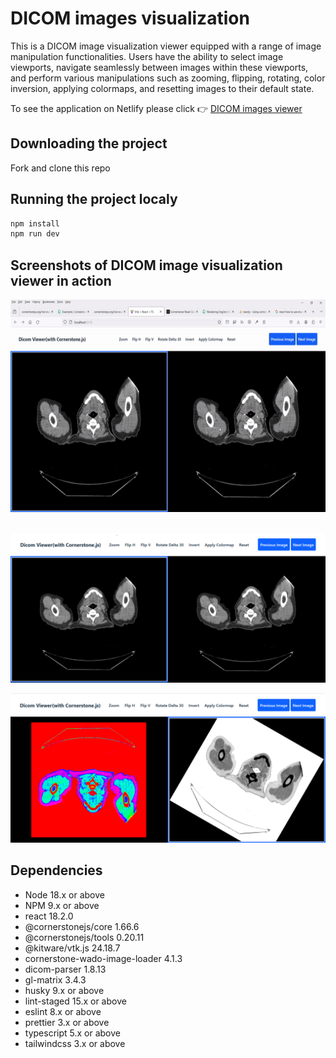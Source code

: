 # DICOM images visualization

This is a DICOM image visualization viewer equipped with a range of image manipulation functionalities. Users have the ability to select image viewports, navigate seamlessly between images within these viewports, and perform various manipulations such as zooming, flipping, rotating, color inversion, applying colormaps, and resetting images to their default state.

To see the application on Netlify please click 👉 [DICOM images viewer](https://dicom-explorer.netlify.app/)

## Downloading the project

Fork and clone this repo

## Running the project localy

```sh
npm install
npm run dev
```

## Screenshots of DICOM image visualization viewer in action

<img src="src/assets/dicom-image-viewer.gif" width="600" height="340"/>

<br>
<br>

!["DICOM image visualization viewer-1"](src/assets/dicom-viewer-images/dicom-image-1.png)

!["DICOM image visualization viewer-2"](src/assets/dicom-viewer-images/dicom-image-2.png)

## Dependencies

- Node 18.x or above
- NPM 9.x or above
- react 18.2.0
- @cornerstonejs/core 1.66.6
- @cornerstonejs/tools 0.20.11
- @kitware/vtk.js 24.18.7
- cornerstone-wado-image-loader 4.1.3
- dicom-parser 1.8.13
- gl-matrix 3.4.3
- husky 9.x or above
- lint-staged 15.x or above
- eslint 8.x or above
- prettier 3.x or above
- typescript 5.x or above
- tailwindcss 3.x or above
